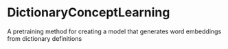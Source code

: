 # DictionaryConceptLearning
A pretraining method for creating a model that generates word embeddings from dictionary definitions
